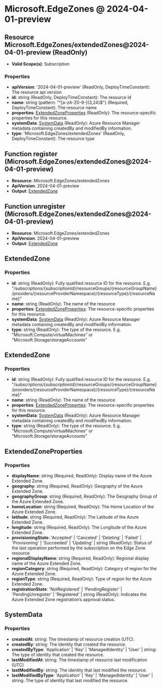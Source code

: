 # Microsoft.EdgeZones @ 2024-04-01-preview

## Resource Microsoft.EdgeZones/extendedZones@2024-04-01-preview (ReadOnly)
* **Valid Scope(s)**: Subscription
### Properties
* **apiVersion**: '2024-04-01-preview' (ReadOnly, DeployTimeConstant): The resource api version
* **id**: string (ReadOnly, DeployTimeConstant): The resource id
* **name**: string {pattern: "^[a-zA-Z0-9-]{3,24}$"} (Required, DeployTimeConstant): The resource name
* **properties**: [ExtendedZoneProperties](#extendedzoneproperties) (ReadOnly): The resource-specific properties for this resource.
* **systemData**: [SystemData](#systemdata) (ReadOnly): Azure Resource Manager metadata containing createdBy and modifiedBy information.
* **type**: 'Microsoft.EdgeZones/extendedZones' (ReadOnly, DeployTimeConstant): The resource type

## Function register (Microsoft.EdgeZones/extendedZones@2024-04-01-preview)
* **Resource**: Microsoft.EdgeZones/extendedZones
* **ApiVersion**: 2024-04-01-preview
* **Output**: [ExtendedZone](#extendedzone)

## Function unregister (Microsoft.EdgeZones/extendedZones@2024-04-01-preview)
* **Resource**: Microsoft.EdgeZones/extendedZones
* **ApiVersion**: 2024-04-01-preview
* **Output**: [ExtendedZone](#extendedzone)

## ExtendedZone
### Properties
* **id**: string (ReadOnly): Fully qualified resource ID for the resource. E.g. "/subscriptions/{subscriptionId}/resourceGroups/{resourceGroupName}/providers/{resourceProviderNamespace}/{resourceType}/{resourceName}"
* **name**: string (ReadOnly): The name of the resource
* **properties**: [ExtendedZoneProperties](#extendedzoneproperties): The resource-specific properties for this resource.
* **systemData**: [SystemData](#systemdata) (ReadOnly): Azure Resource Manager metadata containing createdBy and modifiedBy information.
* **type**: string (ReadOnly): The type of the resource. E.g. "Microsoft.Compute/virtualMachines" or "Microsoft.Storage/storageAccounts"

## ExtendedZone
### Properties
* **id**: string (ReadOnly): Fully qualified resource ID for the resource. E.g. "/subscriptions/{subscriptionId}/resourceGroups/{resourceGroupName}/providers/{resourceProviderNamespace}/{resourceType}/{resourceName}"
* **name**: string (ReadOnly): The name of the resource
* **properties**: [ExtendedZoneProperties](#extendedzoneproperties): The resource-specific properties for this resource.
* **systemData**: [SystemData](#systemdata) (ReadOnly): Azure Resource Manager metadata containing createdBy and modifiedBy information.
* **type**: string (ReadOnly): The type of the resource. E.g. "Microsoft.Compute/virtualMachines" or "Microsoft.Storage/storageAccounts"

## ExtendedZoneProperties
### Properties
* **displayName**: string (Required, ReadOnly): Display name of the Azure Extended Zone.
* **geography**: string (Required, ReadOnly): Geography of the Azure Extended Zone.
* **geographyGroup**: string (Required, ReadOnly): The Geography Group of the Azure Extended Zone.
* **homeLocation**: string (Required, ReadOnly): The Home Location of the Azure Extended Zone.
* **latitude**: string (Required, ReadOnly): The Latitude of the Azure Extended Zone.
* **longitude**: string (Required, ReadOnly): The Longitude of the Azure Extended Zone.
* **provisioningState**: 'Accepted' | 'Canceled' | 'Deleting' | 'Failed' | 'Provisioning' | 'Succeeded' | 'Updating' | string (ReadOnly): Status of the last operation performed by the subscription on the Edge Zone resource
* **regionalDisplayName**: string (Required, ReadOnly): Regional display name of the Azure Extended Zone.
* **regionCategory**: string (Required, ReadOnly): Category of region for the Azure Extended Zone.
* **regionType**: string (Required, ReadOnly): Type of region for the Azure Extended Zone.
* **registrationState**: 'NotRegistered' | 'PendingRegister' | 'PendingUnregister' | 'Registered' | string (ReadOnly): Indicates the Azure Extended Zone registration’s approval status.

## SystemData
### Properties
* **createdAt**: string: The timestamp of resource creation (UTC).
* **createdBy**: string: The identity that created the resource.
* **createdByType**: 'Application' | 'Key' | 'ManagedIdentity' | 'User' | string: The type of identity that created the resource.
* **lastModifiedAt**: string: The timestamp of resource last modification (UTC)
* **lastModifiedBy**: string: The identity that last modified the resource.
* **lastModifiedByType**: 'Application' | 'Key' | 'ManagedIdentity' | 'User' | string: The type of identity that last modified the resource.

